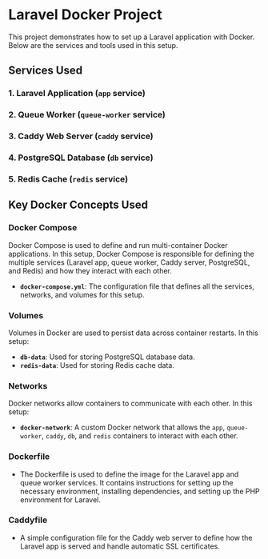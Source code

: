 # Laravel Docker Project

This project demonstrates how to set up a Laravel application with Docker. Below are the services and tools used in this setup.

## Services Used

### 1. **Laravel Application (`app` service)**
### 2. **Queue Worker (`queue-worker` service)**
### 3. **Caddy Web Server (`caddy` service)** 
### 4. **PostgreSQL Database (`db` service)**
### 5. **Redis Cache (`redis` service)**


## Key Docker Concepts Used

### **Docker Compose**
Docker Compose is used to define and run multi-container Docker applications. In this setup, Docker Compose is responsible for defining the multiple services (Laravel app, queue worker, Caddy server, PostgreSQL, and Redis) and how they interact with each other.

- **`docker-compose.yml`**: The configuration file that defines all the services, networks, and volumes for this setup.

### **Volumes**
Volumes in Docker are used to persist data across container restarts. In this setup:
- **`db-data`**: Used for storing PostgreSQL database data.
- **`redis-data`**: Used for storing Redis cache data.

### **Networks**
Docker networks allow containers to communicate with each other. In this setup:
- **`docker-network`**: A custom Docker network that allows the `app`, `queue-worker`, `caddy`, `db`, and `redis` containers to interact with each other.

### **Dockerfile**
- The Dockerfile is used to define the image for the Laravel app and queue worker services. It contains instructions for setting up the necessary environment, installing dependencies, and setting up the PHP environment for Laravel.

### **Caddyfile**
- A simple configuration file for the Caddy web server to define how the Laravel app is served and handle automatic SSL certificates.


